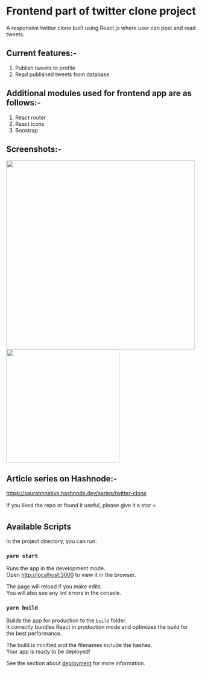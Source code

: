 # Frontend part of twitter clone project

A responsive twitter clone built using React.js where user can post and read tweets.

## Current features:-
1. Publish tweets to profile
2. Read published tweets from database

## Additional modules used for frontend app are as follows:-
1. React router
2. React icons
3. Boostrap

## Screenshots:-
<p>
<img src="https://res.cloudinary.com/dk22rcdch/image/upload/v1624385212/TwitterClone/Screenshot_2021-06-22_at_11.33.37_PM_w96qzy.png" width=500 />
<img src="https://res.cloudinary.com/dk22rcdch/image/upload/v1624385206/TwitterClone/Screenshot_2021-06-22_at_11.33.59_PM_rjude0.png" width=300 />
<p>  
  
## Article series on Hashnode:-
https://saurabhnative.hashnode.dev/series/twitter-clone
  

If you liked the repo or found it useful, please give it a star ⭐️
  
  
## Available Scripts

In the project directory, you can run:

### `yarn start`

Runs the app in the development mode.\
Open [http://localhost:3000](http://localhost:3000) to view it in the browser.

The page will reload if you make edits.\
You will also see any lint errors in the console.

### `yarn build`

Builds the app for production to the `build` folder.\
It correctly bundles React in production mode and optimizes the build for the best performance.

The build is minified and the filenames include the hashes.\
Your app is ready to be deployed!

See the section about [deployment](https://facebook.github.io/create-react-app/docs/deployment) for more information.
